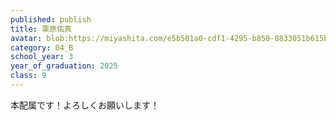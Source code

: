 ```yaml
---
published: publish
title: 栗原佑真
avatar: blob:https://miyashita.com/e5b501a0-cdf1-4295-b850-8833051b615b
category: 04_B
school_year: 3
year_of_graduation: 2025
class: 9
---
```

<!--StartFragment-->

本配属です！よろしくお願いします！

<!--EndFragment-->